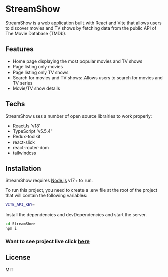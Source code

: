 # StreamShow

StreamShow is a web application built with React and Vite that allows users to discover movies and TV shows by fetching data from the public API of The Movie Database (TMDb).

## Features

- Home page displaying the most popular movies and TV shows
- Page listing only movies
- Page listing only TV shows
- Search for movies and TV shows: Allows users to search for movies and TV series
- Movie/TV show details

## Techs

StreamShow uses a number of open source librairies to work properly:

- ReactJs 'v18'
- TypeScript 'v5.5.4'
- Redux-toolkit
- react-slick
- react-router-dom
- tailwindcss

## Installation

StreamShow requires [Node.js](https://nodejs.org/) v17+ to run.

To run this project, you need to create a .env file at the root of the project that will contain the following variables:

```sh
VITE_API_KEY=
```

Install the dependencies and devDependencies and start the server.

```sh
cd StreamShow
npm i
```

### Want to see project live click [here]

## License

MIT

[here]: https://imadouguaour.github.io/StreamShow/
